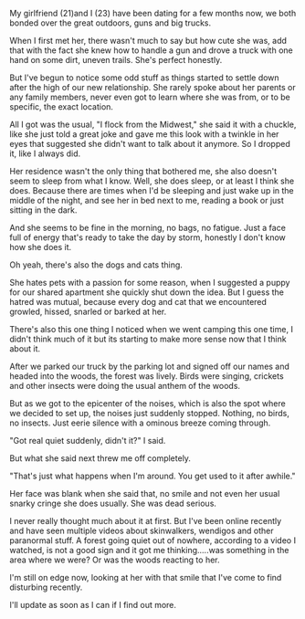 My girlfriend (21)and I (23) have been dating for a few months now, we both bonded over the great outdoors, guns and big trucks.

When I first met her, there wasn't much to say but how cute she was, add that with the fact she knew how to handle a gun and drove a truck with one hand on some dirt, uneven trails. She's perfect honestly.

But I've begun to notice some odd stuff as things started to settle down after the high of our new relationship. She rarely spoke about her parents or any family members, never even got to learn where she was from, or to be specific, the exact location.

All I got was the usual, "I flock from the Midwest," she said it with a chuckle, like she just told a great joke and gave me this look with a twinkle in her eyes that suggested she didn't want to talk about it anymore. So I dropped it, like I always did.

Her residence wasn't the only thing that bothered me, she also doesn't seem to sleep from what I know. Well, she does sleep, or at least I think she does. Because there are times when I'd be sleeping and just wake up in the middle of the night, and see her in bed next to me, reading a book or just sitting in the dark. 

And she seems to be fine in the morning, no bags, no fatigue. Just a face full of energy that's ready to take the day by storm, honestly I don't know how she does it. 

Oh yeah, there's also the dogs and cats thing.

She hates pets with a passion for some reason, when I suggested a puppy for our shared apartment she quickly shut down the idea. But I guess the hatred was mutual, because every dog and cat that we encountered growled, hissed, snarled or barked at her. 

There's also this one thing I noticed when we went camping this one time, I didn't think much of it but its starting to make more sense now that I think about it.

After we parked our truck by the parking lot and signed off our names and headed into the woods, the forest was lively. Birds were singing, crickets and other insects were doing the usual anthem of the woods.

But as we got to the epicenter of the noises, which is also the spot where we decided to set up, the noises just suddenly stopped. Nothing, no birds, no insects. Just eerie silence with a ominous breeze coming through.

"Got real quiet suddenly, didn't it?" I said.

But what she said next threw me off completely.

"That's just what happens when I'm around. You get used to it after awhile."

Her face was blank when she said that, no smile and not even her usual snarky cringe she does usually. She was dead serious.

I never really thought much about it at first. But I've been online recently and have seen multiple videos about skinwalkers, wendigos and other paranormal stuff. A forest going quiet out of nowhere, according to a video I watched, is not a good sign and it got me thinking.....was something in the area where we were? Or was the woods reacting to her.

I'm still on edge now, looking at her with that smile that I've come to find disturbing recently.

I'll update as soon as I can if I find out more.
